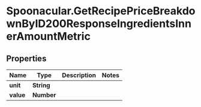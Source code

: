 # Spoonacular.GetRecipePriceBreakdownByID200ResponseIngredientsInnerAmountMetric

## Properties

Name | Type | Description | Notes
------------ | ------------- | ------------- | -------------
**unit** | **String** |  | 
**value** | **Number** |  | 


